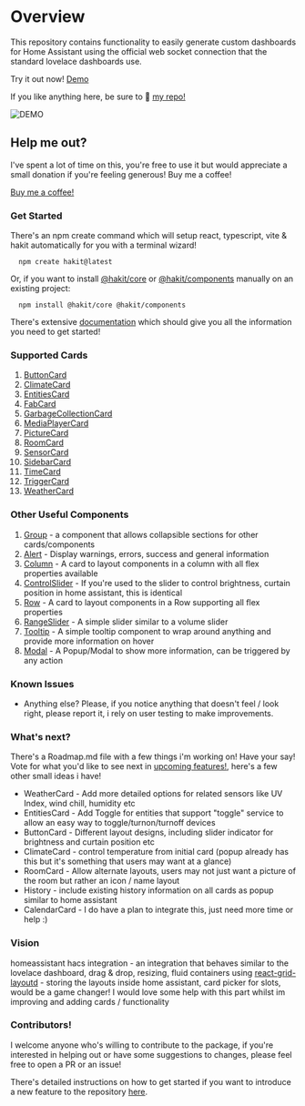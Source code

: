 # Overview

This repository contains functionality to easily generate custom dashboards for Home Assistant using the official web socket connection that the standard lovelace dashboards use.

Try it out now! [Demo](https://shannonhochkins.github.io/ha-component-kit/iframe.html?args=&id=introduction-overview--default&viewMode=story#)


If you like anything here, be sure to 🌟 [my repo!](https://github.com/shannonhochkins/ha-component-kit)

![DEMO](https://github.com/shannonhochkins/ha-component-kit/blob/master/stories/hakit-demo.gif?raw=true)

## Help me out?

I've spent a lot of time on this, you're free to use it but would appreciate a small donation if you're feeling generous! Buy me a coffee!

[Buy me a coffee!](https://www.buymeacoffee.com/jinglezzz)

### Get Started
There's an npm create command which will setup react, typescript, vite & hakit automatically for you with a terminal wizard!
```
  npm create hakit@latest
```

Or, if you want to install [@hakit/core](https://www.npmjs.com/package/@hakit/core) or [@hakit/components](https://www.npmjs.com/package/@hakit/components) manually on an existing project:
```
  npm install @hakit/core @hakit/components
```

There's extensive [documentation](https://shannonhochkins.github.io/ha-component-kit) which should give you all the information you need to get started!

### Supported Cards
1. [ButtonCard](https://shannonhochkins.github.io/ha-component-kit/?path=/docs/components-cards-buttoncard--docs)
2. [ClimateCard](https://shannonhochkins.github.io/ha-component-kit/?path=/docs/components-cards-climatecard--docs)
3. [EntitiesCard](https://shannonhochkins.github.io/ha-component-kit/?path=/docs/components-cards-entitiescard--docs)
4. [FabCard](https://shannonhochkins.github.io/ha-component-kit/?path=/docs/components-cards-fabcard--docs)
5. [GarbageCollectionCard](https://shannonhochkins.github.io/ha-component-kit/?path=/docs/components-cards-garbagecollectioncard--docs)
6. [MediaPlayerCard](https://shannonhochkins.github.io/ha-component-kit/?path=/docs/components-cards-mediaplayercard--docs)
7. [PictureCard](https://shannonhochkins.github.io/ha-component-kit/?path=/docs/components-cards-picturecard--docs)
8. [RoomCard](https://shannonhochkins.github.io/ha-component-kit/?path=/docs/components-cards-roomcard--docs)
9. [SensorCard](https://shannonhochkins.github.io/ha-component-kit/?path=/docs/components-cards-sensorcard--docs)
10. [SidebarCard](https://shannonhochkins.github.io/ha-component-kit/?path=/docs/components-cards-sidebarcard--docs)
11. [TimeCard](https://shannonhochkins.github.io/ha-component-kit/?path=/docs/components-cards-timecard--docs)
12. [TriggerCard](https://shannonhochkins.github.io/ha-component-kit/?path=/docs/components-cards-triggercard--docs)
13. [WeatherCard](https://shannonhochkins.github.io/ha-component-kit/?path=/docs/components-cards-weathercard--docs)

### Other Useful Components
1. [Group](https://shannonhochkins.github.io/ha-component-kit/?path=/docs/components-group--docs) - a component that allows collapsible sections for other cards/components
2. [Alert](https://shannonhochkins.github.io/ha-component-kit/?path=/docs/components-shared-alert--docs) - Display warnings, errors, success and general information
3. [Column](https://shannonhochkins.github.io/ha-component-kit/?path=/docs/components-shared-column--docs) - A card to layout components in a column with all flex properties available
4. [ControlSlider](https://shannonhochkins.github.io/ha-component-kit/?path=/docs/components-shared-controlslider--docs) - If you're used to the slider to control brightness, curtain position in home assistant, this is identical 
5. [Row](https://shannonhochkins.github.io/ha-component-kit/?path=/docs/components-shared-row--docs) - A card to layout components in a Row supporting all flex properties
6. [RangeSlider](https://shannonhochkins.github.io/ha-component-kit/?path=/docs/components-shared-rangeslider--docs) - A simple slider similar to a volume slider 
7. [Tooltip](https://shannonhochkins.github.io/ha-component-kit/?path=/docs/components-shared-tooltip--docs) - A simple tooltip component to wrap around anything and provide more information on hover
8. [Modal](https://shannonhochkins.github.io/ha-component-kit/?path=/docs/components-shared-modal--docs) - A Popup/Modal to show more information, can be triggered by any action

### Known Issues
- Anything else? Please, if you notice anything that doesn't feel / look right, please report it, i rely on user testing to make improvements.

### What's next?

There's a Roadmap.md file with a few things i'm working on!
Have your say! Vote for what you'd like to see next in [upcoming features!](https://github.com/shannonhochkins/ha-component-kit/discussions/28), here's a few other small ideas i have!

- WeatherCard - Add more detailed options for related sensors like UV Index, wind chill, humidity etc
- EntitiesCard - Add Toggle for entities that support "toggle" service to allow an easy way to toggle/turnon/turnoff devices
- ButtonCard - Different layout designs, including slider indicator for brightness and curtain position etc
- ClimateCard - control temperature from initial card (popup already has this but it's something that users may want at a glance)
- RoomCard - Allow alternate layouts, users may not just want a picture of the room but rather an icon / name layout
- History - include existing history information on all cards as popup similar to home assistant
- CalendarCard - I do have a plan to integrate this, just need more time or help :) 

### Vision

homeassistant hacs integration - an integration that behaves similar to the lovelace dashboard, drag & drop, resizing, fluid containers using [react-grid-layoutd](https://github.com/react-grid-layout/react-grid-layout) - storing the layouts inside home assistant, card picker for slots, would be a game changer! I would love some help with this part whilst im improving and adding cards / functionality

### Contributors!

I welcome anyone who's willing to contribute to the package, if you're interested in helping out or have some suggestions to changes, please feel free to open a PR or an issue!

There's detailed instructions on how to get started if you want to introduce a new feature to the repository [here](CONTRIBUTING.md).


